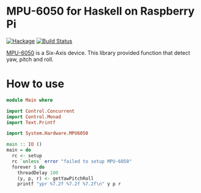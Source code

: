 # MPU-6050 for Haskell on Raspberry Pi

[![Hackage](https://img.shields.io/hackage/v/mpu6050.svg)](https://hackage.haskell.org/package/mpu6050)
[![Build Status](https://travis-ci.org/satosystems/mpu6050.svg?branch=master)](https://travis-ci.org/satosystems/mpu6050)

[MPU-6050](https://www.invensense.com/products/motion-tracking/6-axis/mpu-6050/) is a Six-Axis device.
This library provided function that detect yaw, pitch and roll.

# How to use

```haskell
module Main where

import Control.Concurrent
import Control.Monad
import Text.Printf

import System.Hardware.MPU6050

main :: IO ()
main = do
  rc <- setup
  rc `unless` error "failed to setup MPU-6050"
  forever $ do
    threadDelay 100
    (y, p, r) <- getYawPitchRoll
    printf "ypr %7.2f %7.2f %7.2f\n" y p r
```

